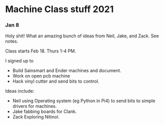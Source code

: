 # Machine Class stuff 2021

### Jan 8

Holy shit!  What an amazing bunch of ideas from Neil, Jake, and Zack. See notes.

Class starts Feb 18.  Thurs 1-4 PM.

I signed up to

* Build Sainsmart and Ender machines and document.
* Work on open pcb machine
* Hack vinyl cutter and send bits to control.

Ideas include:

* Neil using Operating system (eg Python in Pi4) to send bits to simple drivers for machines.
* Jake fabbing boards for Clank.
* Zack Exploring Nitinol.
